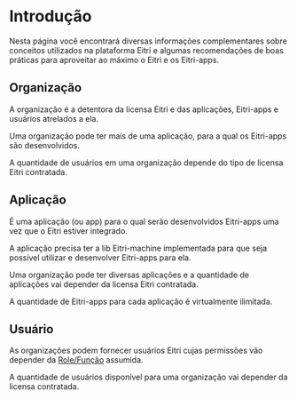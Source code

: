 # Introdução

Nesta página você encontrará diversas informações complementares sobre conceitos utilizados na plataforma Eitri e algumas recomendações de boas práticas para aproveitar ao máximo o Eitri e os Eitri-apps.

## Organização

A organização é a detentora da licensa Eitri e das aplicações, Eitri-apps e usuários atrelados a ela.

Uma organização pode ter mais de uma aplicação, para a qual os Eitri-apps são desenvolvidos.

A quantidade de usuários em uma organização depende do tipo de licensa Eitri contratada.

## Aplicação

É uma aplicação (ou app) para o qual serão desenvolvidos Eitri-apps uma vez que o Eitri estiver integrado.

A aplicação precisa ter a lib Eitri-machine implementada para que seja possível utilizar e desenvolver Eitri-apps para ela.

Uma organização pode ter diversas aplicações e a quantidade de aplicações vai depender da licensa Eitri contratada.

A quantidade de Eitri-apps para cada aplicação é virtualmente ilimitada.

## Usuário

As organizações podem fornecer usuários Eitri cujas permissões vão depender da [Role/Função](console-eitri.md#rolesfuncoes) assumida.

A quantidade de usuários disponível para uma organização vai depender da licensa contratada.